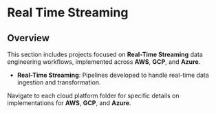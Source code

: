 # Real Time Streaming

## Overview
This section includes projects focused on **Real-Time Streaming** data engineering workflows, implemented across **AWS**, **GCP**, and **Azure**.

- **Real-Time Streaming**: Pipelines developed to handle real-time data ingestion and transformation.

Navigate to each cloud platform folder for specific details on implementations for **AWS**, **GCP**, and **Azure**.
